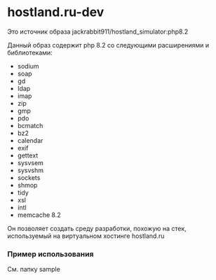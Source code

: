 # hostland.ru-dev
Это источник образа
jackrabbit911/hostland_simulator:php8.2

Данный образ содержит php 8.2 со следующими расширениями и библиотеками:
- sodium
- soap
- gd
- ldap
- imap
- zip
- gmp
- pdo
- bcmatch
- bz2
- calendar
- exif
- gettext
- sysvsem
- sysvshm
- sockets
- shmop
- tidy
- xsl
- intl
- memcache 8.2

Он позволяет создать среду разработки, похожую на стек,
используемый на виртуальном хостинге hostland.ru

### Пример использования
См. папку sample

